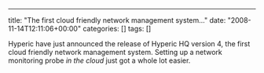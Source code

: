 ---
title: "The first cloud friendly network management system..."
date: "2008-11-14T12:11:06+00:00"
categories: []
tags: []

Hyperic have just announced the release of Hyperic HQ version 4, the first cloud friendly network management system. Setting up a network monitoring probe <em>in the cloud</em> just got a whole lot easier.
